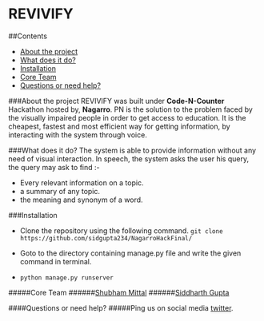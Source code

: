 **REVIVIFY**
============

##Contents
* [About the project](#about-the-project)  
* [What does it do?](#what-does-it-do-?)
* [Installation](#installation)
* [Core Team](#core-team)
* [Questions or need help?](#questions-or-need-help-?)

###About the project
REVIVIFY was built under **Code-N-Counter** Hackathon hosted by, **Nagarro**. PN is the solution to the problem faced by the visually impaired people in order to get access to education.
It is the cheapest, fastest and most efficient way for getting information, by interacting with the system through voice.

###What does it do?
The system is able to provide information without any need of visual interaction. In speech, the system asks the user his query, the query may ask to find :-

* Every relevant information on a topic.
* a summary of any topic.
* the meaning and synonym of a word.

###Installation
* Clone the repository using the following command.
  `git clone https://github.com/sidgupta234/NagarroHackFinal/`

* Goto to the directory containing manage.py file and write the given command in terminal.
* `python manage.py runserver` 

#####Core Team
######[Shubham Mittal](https://github.com/shubhm96)
######[Siddharth Gupta](https://github.com/sidgupta234)

####Questions or need help?
#####Ping us on social media [twitter](https://twitter.com/SidGupta234).
